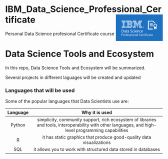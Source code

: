 # IBM_Data_Science_Professional_Certificate <img style="float: right;" src="IBM-Data-Science-Professional-Certificate.png" width="150" />
Personal Data Science profesional Certificate course

# Data Science Tools and Ecosystem

In this repo, Data Science Tools and Ecosystem will be summarized.

Several projects in different laguages will be created and updated

### Languages that will be used

Some of the popular languages that Data Scientists use are:

|Language|Why it is used|
|:-:|:-:|
|Python|simplicity, community support, rich ecosystem of libraries and tools, interoperability with other languages, and high-level programming capabilities|
|R|it has static graphics that produce good-quality data visualizations|
|SQL|it allows you to work with structured data stored in databases|